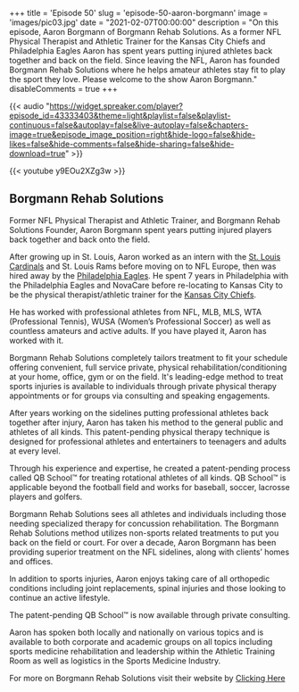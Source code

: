 +++
title = 'Episode 50'
slug = 'episode-50-aaron-borgmann'
image = 'images/pic03.jpg'
date = "2021-02-07T00:00:00"
description = "On this episode, Aaron Borgmann of Borgmann Rehab Solutions. As a former NFL Physical Therapist and Athletic Trainer for the Kansas City Chiefs and Philadelphia Eagles Aaron has spent years putting injured athletes back together and back on the field. Since leaving the NFL, Aaron has founded Borgmann Rehab Solutions where he helps amateur athletes stay fit to play the sport they love. Please welcome to the show Aaron Borgmann."
disableComments = true
+++

{{< audio "https://widget.spreaker.com/player?episode_id=43333403&theme=light&playlist=false&playlist-continuous=false&autoplay=false&live-autoplay=false&chapters-image=true&episode_image_position=right&hide-logo=false&hide-likes=false&hide-comments=false&hide-sharing=false&hide-download=true" >}}


{{< youtube y9EOu2XZg3w >}}


## Borgmann Rehab Solutions

Former NFL Physical Therapist and Athletic Trainer, and Borgmann Rehab Solutions Founder, Aaron Borgmann spent years putting injured players back together and back onto the field.

After growing up in St. Louis, Aaron worked as an intern with the [St. Louis Cardinals](https://www.mlb.com/cardinals) and St. Louis Rams before moving on to NFL Europe, then was hired away by the [Philadelphia Eagles](https://www.philadelphiaeagles.com/). He spent 7 years in Philadelphia with the Philadelphia Eagles and NovaCare before re-locating to Kansas City to be the physical therapist/athletic trainer for the [Kansas City Chiefs](https://www.chiefs.com/).

He has worked with professional athletes from NFL, MLB, MLS, WTA (Professional Tennis), WUSA (Women’s Professional Soccer) as well as countless amateurs and active adults. If you have played it, Aaron has worked with it.

Borgmann Rehab Solutions completely tailors treatment to fit your schedule offering convenient, full service private, physical rehabilitation/conditioning at your home, office, gym or on the field. It's leading-edge method to treat sports injuries is available to individuals through private physical therapy appointments or for groups via consulting and speaking engagements.

After years working on the sidelines putting professional athletes back together after injury, Aaron has taken his method to the general public and athletes of all kinds. This patent-pending physical therapy technique is designed for professional athletes and entertainers to teenagers and adults at every level. 

Through his experience and expertise, he created a patent-pending process called QB School™ for treating rotational athletes of all kinds. QB School™ is applicable beyond the football field and works for baseball, soccer, lacrosse players and golfers.

Borgmann Rehab Solutions sees all athletes and individuals including those needing specialized therapy for concussion rehabilitation. The Borgmann Rehab Solutions method utilizes non-sports related treatments to put you back on the field or court. For over a decade, Aaron Borgmann has been providing superior treatment on the NFL sidelines, along with clients’ homes and offices.

In addition to sports injuries, Aaron enjoys taking care of all orthopedic conditions including joint replacements, spinal injuries and those looking to continue an active lifestyle. 

The patent-pending QB School™ is now available through private consulting.

Aaron has spoken both locally and nationally on various topics and is available to both corporate and academic groups on all topics including sports medicine rehabilitation and leadership within the Athletic Training Room as well as logistics in the Sports Medicine Industry.

For more on Borgmann Rehab Solutions visit their website by [Clicking Here](https://www.borgmannrehabsolutions.com/)


